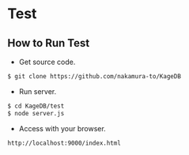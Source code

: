 Test
====

## How to Run Test

- Get source code.
```sh
$ git clone https://github.com/nakamura-to/KageDB
```

- Run server.
```sh
$ cd KageDB/test
$ node server.js
```

- Access with your browser.
```
http://localhost:9000/index.html
```
